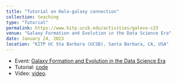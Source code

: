 ```yaml
---
title: "Tutorial on Halo-galaxy connection"
collection: teaching
type: "Tutorial"
permalink: https://www.kitp.ucsb.edu/activities/galevo-c23
venue: "Galaxy Formation and Evolution in the Data Science Era"
date: January 24, 2023
location: "KITP UC Sta Barbara (UCSB), Santa Barbara, CA, USA"
---
```


* Event: [Galaxy Formation and Evolution in the Data Science Era](https://www.kitp.ucsb.edu/activities/galevo-c23)
* Tutorial: [code](https://github.com/DataDrivenGalaxyEvolution/galevo23-tutorials/tree/main/week-2/tutorial_on_halo-galaxy_connection) 
* Video: [video](https://online.kitp.ucsb.edu/online/galevo23/desanti_lovell/).
